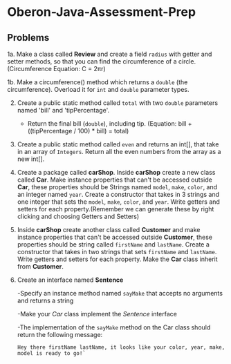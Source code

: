 # Oberon-Java-Assessment-Prep

## Problems

1a. Make a class called **Review** and create a field `radius` with getter and setter methods, so that you can find the circumference of a circle.
   (Circumference Equation: C = 2πr)
   
1b. Make a circumference() method which returns a `double` (the circumference). Overload it for `int` and `double` parameter types.

2. Create a public static method called `total` with two `double` parameters named 'bill' and 'tipPercentage'. 
   - Return the final bill (`double`), including tip. (Equation: bill + ((tipPercentage / 100) * bill) = total)


3. Create a public static method called `even` and returns an int[], that take in an array of `Integers`. Return all the even numbers from the array as a new int[].


4. Create a package called **carShop**. Inside **carShop** create a new class called **Car**. Make instance properties that can't be accessed outside **Car**,
   these properties should be Strings named `model`, `make`, `color`, and an integer named `year`. Create a constructor that takes in 3 strings and one integer
   that sets the `model`, `make`, `color`, and `year`. Write getters and setters for each property.(Remember we can generate these by right clicking and choosing Getters and Setters)
   

5. Inside **carShop** create another class called **Customer** and make instance properties that can't be accessed outside **Customer**,
   these properties should be string called `firstName` and `lastName`. Create a constructor that takes in two strings that sets 
   `firstName` and `lastName`. Write getters and setters for each property. Make the **Car** class inherit from **Customer**.
   

6. Create an interface named **Sentence**

    -Specify an instance method named `sayMake` that accepts no arguments and returns a string

    -Make your *Car* class implement the *Sentence* interface

    -The implementation of the `sayMake` method on the Car class should return the following message: 
      ```
      Hey there firstName lastName, it looks like your color, year, make, model is ready to go!`
      ```
    

